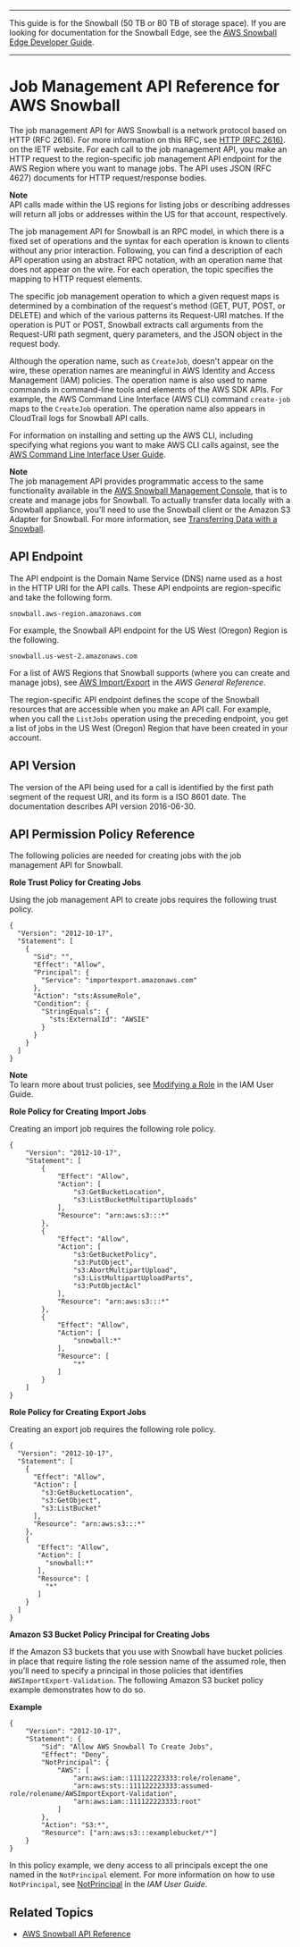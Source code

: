--------

This guide is for the Snowball \(50 TB or 80 TB of storage space\)\. If you are looking for documentation for the Snowball Edge, see the [AWS Snowball Edge Developer Guide](http://docs.aws.amazon.com/snowball/latest/developer-guide/whatisedge.html)\.

--------

# Job Management API Reference for AWS Snowball<a name="api-reference"></a>

The job management API for AWS Snowball is a network protocol based on HTTP \(RFC 2616\)\. For more information on this RFC, see [HTTP \(RFC 2616\)](https://www.ietf.org/rfc/rfc2616.txt)\. on the IETF website\. For each call to the job management API, you make an HTTP request to the region\-specific job management API endpoint for the AWS Region where you want to manage jobs\. The API uses JSON \(RFC 4627\) documents for HTTP request/response bodies\.

**Note**  
API calls made within the US regions for listing jobs or describing addresses will return all jobs or addresses within the US for that account, respectively\.

The job management API for Snowball is an RPC model, in which there is a fixed set of operations and the syntax for each operation is known to clients without any prior interaction\. Following, you can find a description of each API operation using an abstract RPC notation, with an operation name that does not appear on the wire\. For each operation, the topic specifies the mapping to HTTP request elements\. 

The specific job management operation to which a given request maps is determined by a combination of the request's method \(GET, PUT, POST, or DELETE\) and which of the various patterns its Request\-URI matches\. If the operation is PUT or POST, Snowball extracts call arguments from the Request\-URI path segment, query parameters, and the JSON object in the request body\.

Although the operation name, such as `CreateJob`, doesn't appear on the wire, these operation names are meaningful in AWS Identity and Access Management \(IAM\) policies\. The operation name is also used to name commands in command\-line tools and elements of the AWS SDK APIs\. For example, the AWS Command Line Interface \(AWS CLI\) command `create-job` maps to the `CreateJob` operation\. The operation name also appears in CloudTrail logs for Snowball API calls\.

For information on installing and setting up the AWS CLI, including specifying what regions you want to make AWS CLI calls against, see the [AWS Command Line Interface User Guide](http://docs.aws.amazon.com/cli/latest/userguide/)\.

**Note**  
The job management API provides programmatic access to the same functionality available in the [AWS Snowball Management Console](https://console.aws.amazon.com/importexport/home?region=us-west-2), that is to create and manage jobs for Snowball\. To actually transfer data locally with a Snowball appliance, you'll need to use the Snowball client or the Amazon S3 Adapter for Snowball\. For more information, see [Transferring Data with a Snowball](using-appliance.md#snowball-data-transfer)\.

## API Endpoint<a name="api-reference-endpoint"></a>

The API endpoint is the Domain Name Service \(DNS\) name used as a host in the HTTP URI for the API calls\. These API endpoints are region\-specific and take the following form\.

```
snowball.aws-region.amazonaws.com
```

For example, the Snowball API endpoint for the US West \(Oregon\) Region is the following\.

```
snowball.us-west-2.amazonaws.com
```

For a list of AWS Regions that Snowball supports \(where you can create and manage jobs\), see [AWS Import/Export](http://docs.aws.amazon.com/general/latest/gr/rande.html#ie-region) in the *AWS General Reference*\.

The region\-specific API endpoint defines the scope of the Snowball resources that are accessible when you make an API call\. For example, when you call the `ListJobs` operation using the preceding endpoint, you get a list of jobs in the US West \(Oregon\) Region that have been created in your account\. 

## API Version<a name="api-reference-version"></a>

The version of the API being used for a call is identified by the first path segment of the request URI, and its form is a ISO 8601 date\. The documentation describes API version 2016\-06\-30\.

## API Permission Policy Reference<a name="api-reference-policies"></a>

The following policies are needed for creating jobs with the job management API for Snowball\.

**Role Trust Policy for Creating Jobs**

Using the job management API to create jobs requires the following trust policy\.

```
{
  "Version": "2012-10-17",
  "Statement": [
    {
      "Sid": "",
      "Effect": "Allow",
      "Principal": {
        "Service": "importexport.amazonaws.com"
      },
      "Action": "sts:AssumeRole",
      "Condition": {
        "StringEquals": {
          "sts:ExternalId": "AWSIE"
        }
      }
    }
  ]
}
```

**Note**  
To learn more about trust policies, see [Modifying a Role](http://docs.aws.amazon.com/IAM/latest/UserGuide/id_roles_manage_modify.html) in the IAM User Guide\.

**Role Policy for Creating Import Jobs**

Creating an import job requires the following role policy\.

```
{
    "Version": "2012-10-17",
    "Statement": [
        {
            "Effect": "Allow",
            "Action": [
                "s3:GetBucketLocation",
                "s3:ListBucketMultipartUploads"
            ],
            "Resource": "arn:aws:s3:::*"
        },
        {
            "Effect": "Allow",
            "Action": [
                "s3:GetBucketPolicy",
                "s3:PutObject",
                "s3:AbortMultipartUpload",
                "s3:ListMultipartUploadParts",
                "s3:PutObjectAcl"
            ],
            "Resource": "arn:aws:s3:::*"
        },
        {
            "Effect": "Allow",
            "Action": [
                "snowball:*"
            ],
            "Resource": [
                "*"
            ]
        }
    ]
}
```

**Role Policy for Creating Export Jobs**

Creating an export job requires the following role policy\.

```
{
  "Version": "2012-10-17",
  "Statement": [
    {
      "Effect": "Allow",
      "Action": [
        "s3:GetBucketLocation",
        "s3:GetObject",
        "s3:ListBucket"
      ],
      "Resource": "arn:aws:s3:::*"
    },
    {
       "Effect": "Allow",
       "Action": [
         "snowball:*"
       ],
       "Resource": [
         "*"
       ]
    }
  ]
}
```

**Amazon S3 Bucket Policy Principal for Creating Jobs**

If the Amazon S3 buckets that you use with Snowball have bucket policies in place that require listing the role session name of the assumed role, then you'll need to specify a principal in those policies that identifies `AWSImportExport-Validation`\. The following Amazon S3 bucket policy example demonstrates how to do so\. 

**Example**  

```
{
	"Version": "2012-10-17",
	"Statement": {
		"Sid": "Allow AWS Snowball To Create Jobs",
		"Effect": "Deny",
		"NotPrincipal": {
			"AWS": [
				"arn:aws:iam::111122223333:role/rolename",
				"arn:aws:sts::111122223333:assumed-role/rolename/AWSImportExport-Validation",
				"arn:aws:iam::111122223333:root"
			]
		},
		"Action": "S3:*",
		"Resource": ["arn:aws:s3:::examplebucket/*"]
	}
}
```
In this policy example, we deny access to all principals except the one named in the `NotPrincipal` element\. For more information on how to use `NotPrincipal`, see [NotPrincipal](http://docs.aws.amazon.com/IAM/latest/UserGuide/reference_policies_elements.html#NotPrincipal) in the *IAM User Guide*\.

## Related Topics<a name="api-reference-related-topics"></a>
+ [AWS Snowball API Reference](http://docs.aws.amazon.com/snowball/latest/api-reference/api-reference.html)